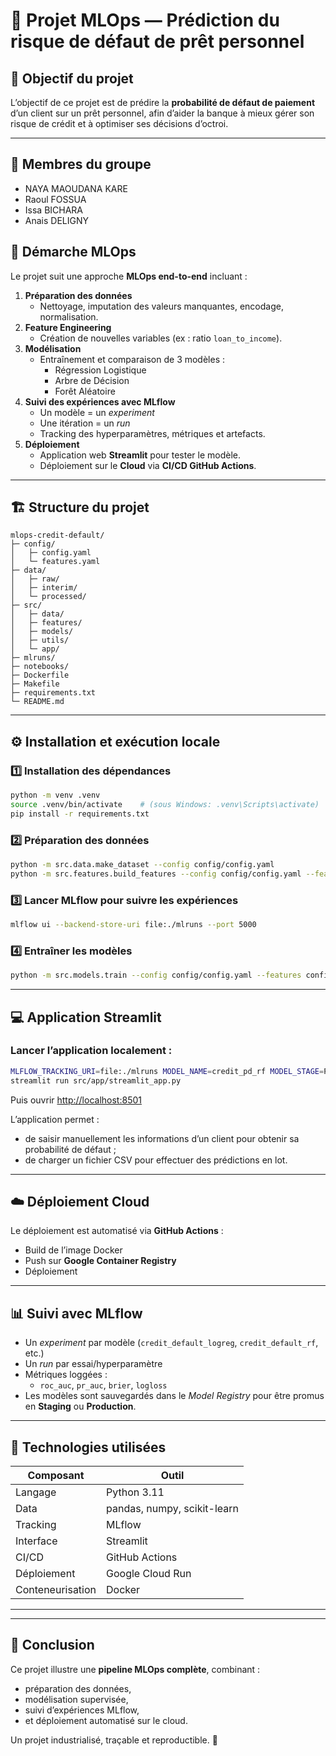 ﻿# 🏦 Projet MLOps — Prédiction du risque de défaut de prêt personnel

## 🎯 Objectif du projet
L’objectif de ce projet est de prédire la **probabilité de défaut de paiement** d’un client sur un prêt personnel, afin d’aider la banque à mieux gérer son risque de crédit et à optimiser ses décisions d’octroi.

---

## 👥 Membres du groupe 

- NAYA MAOUDANA KARE
- Raoul FOSSUA
- Issa BICHARA
- Anais DELIGNY

## 🧠 Démarche MLOps

Le projet suit une approche **MLOps end-to-end** incluant :

1. **Préparation des données**
   - Nettoyage, imputation des valeurs manquantes, encodage, normalisation.
2. **Feature Engineering**
   - Création de nouvelles variables (ex : ratio `loan_to_income`).
3. **Modélisation**
   - Entraînement et comparaison de 3 modèles :
     - Régression Logistique
     - Arbre de Décision
     - Forêt Aléatoire
4. **Suivi des expériences avec MLflow**
   - Un modèle = un *experiment*  
   - Une itération = un *run*  
   - Tracking des hyperparamètres, métriques et artefacts.
5. **Déploiement**
   - Application web **Streamlit** pour tester le modèle.
   - Déploiement sur le **Cloud** via **CI/CD GitHub Actions**.

---

## 🏗️ Structure du projet

```
mlops-credit-default/
├─ config/
│   ├─ config.yaml
│   └─ features.yaml
├─ data/
│   ├─ raw/
│   ├─ interim/
│   └─ processed/
├─ src/
│   ├─ data/
│   ├─ features/
│   ├─ models/
│   ├─ utils/
│   └─ app/
├─ mlruns/
├─ notebooks/
├─ Dockerfile
├─ Makefile
├─ requirements.txt
└─ README.md
```

---

## ⚙️ Installation et exécution locale

### 1️⃣ Installation des dépendances
```bash
python -m venv .venv
source .venv/bin/activate    # (sous Windows: .venv\Scripts\activate)
pip install -r requirements.txt
```

### 2️⃣ Préparation des données
```bash
python -m src.data.make_dataset --config config/config.yaml
python -m src.features.build_features --config config/config.yaml --features config/features.yaml
```

### 3️⃣ Lancer MLflow pour suivre les expériences
```bash
mlflow ui --backend-store-uri file:./mlruns --port 5000
```

### 4️⃣ Entraîner les modèles
```bash
python -m src.models.train --config config/config.yaml --features config/features.yaml --experiment_suffix dev
```

---

## 💻 Application Streamlit

### Lancer l’application localement :
```bash
MLFLOW_TRACKING_URI=file:./mlruns MODEL_NAME=credit_pd_rf MODEL_STAGE=Production \
streamlit run src/app/streamlit_app.py
```

Puis ouvrir [http://localhost:8501](http://localhost:8501)

L’application permet :
- de saisir manuellement les informations d’un client pour obtenir sa probabilité de défaut ;
- de charger un fichier CSV pour effectuer des prédictions en lot.

---

## ☁️ Déploiement Cloud

Le déploiement est automatisé via **GitHub Actions** :
- Build de l’image Docker
- Push sur **Google Container Registry**
- Déploiement

---

## 📊 Suivi avec MLflow

- Un *experiment* par modèle (`credit_default_logreg`, `credit_default_rf`, etc.)
- Un *run* par essai/hyperparamètre
- Métriques loggées :
  - `roc_auc`, `pr_auc`, `brier`, `logloss`
- Les modèles sont sauvegardés dans le *Model Registry* pour être promus en **Staging** ou **Production**.

---

## 🧩 Technologies utilisées

| Composant | Outil |
|------------|--------|
| Langage | Python 3.11 |
| Data | pandas, numpy, scikit-learn |
| Tracking | MLflow |
| Interface | Streamlit |
| CI/CD | GitHub Actions |
| Déploiement | Google Cloud Run |
| Conteneurisation | Docker |

---

---

## 🏁 Conclusion

Ce projet illustre une **pipeline MLOps complète**, combinant :

- préparation des données,
- modélisation supervisée,
- suivi d’expériences MLflow,
- et déploiement automatisé sur le cloud.

Un projet industrialisé, traçable et reproductible. 🚀
